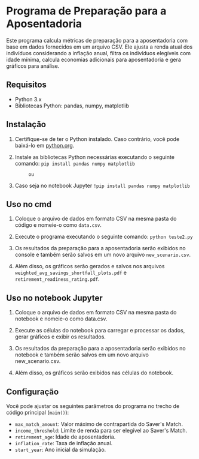 # Programa de Preparação para a Aposentadoria

Este programa calcula métricas de preparação para a aposentadoria com base em dados fornecidos em um arquivo CSV. Ele ajusta a renda atual dos indivíduos considerando a inflação anual, filtra os indivíduos elegíveis com idade mínima, calcula economias adicionais para aposentadoria e gera gráficos para análise.

## Requisitos

- Python 3.x
- Bibliotecas Python: pandas, numpy, matplotlib

## Instalação

1. Certifique-se de ter o Python instalado. Caso contrário, você pode baixá-lo em [python.org](https://www.python.org/downloads/).

2. Instale as bibliotecas Python necessárias executando o seguinte comando:
    `pip install pandas numpy matplotlib`
            
            ou

3. Caso seja no notebook Jupyter
    `!pip install pandas numpy matplotlib`

## Uso no cmd

1. Coloque o arquivo de dados em formato CSV na mesma pasta do código e nomeie-o como `data.csv`.

2. Execute o programa executando o seguinte comando:
    `python teste2.py`

3. Os resultados da preparação para a aposentadoria serão exibidos no console e também serão salvos em um novo arquivo `new_scenario.csv`.

4. Além disso, os gráficos serão gerados e salvos nos arquivos `weighted_avg_savings_shortfall_plots.pdf` e `retirement_readiness_rating.pdf`.

## Uso no notebook Jupyter

1. Coloque o arquivo de dados em formato CSV na mesma pasta do notebook e nomeie-o como data.csv.

2. Execute as células do notebook para carregar e processar os dados, gerar gráficos e exibir os resultados.

3. Os resultados da preparação para a aposentadoria serão exibidos no notebook e também serão salvos em um novo arquivo new_scenario.csv.

4. Além disso, os gráficos serão exibidos nas células do notebook.

## Configuração

Você pode ajustar os seguintes parâmetros do programa no trecho de código principal (`main()`):

- `max_match_amount`: Valor máximo de contrapartida do Saver's Match.
- `income_threshold`: Limite de renda para ser elegível ao Saver's Match.
- `retirement_age`: Idade de aposentadoria.
- `inflation_rate`: Taxa de inflação anual.
- `start_year`: Ano inicial da simulação.
